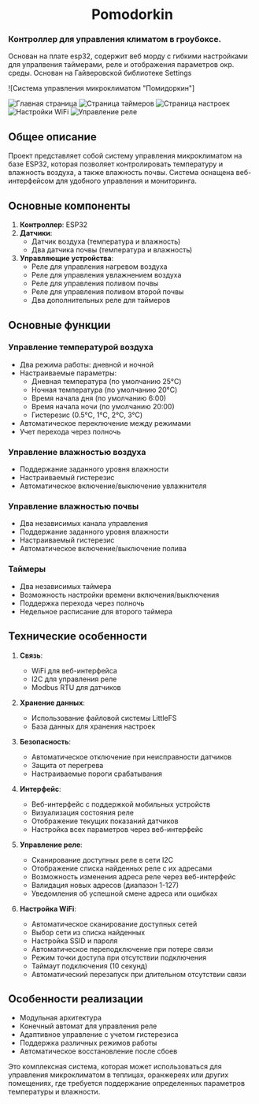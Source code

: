 <a id="anchor"></a>
<h1 align="center"> Pomodorkin </h1>

### Контроллер для управления климатом в гроубоксе.  
Основан на плате esp32, содержит веб морду с гибкими настройками для упралвения таймерами, реле и отображения параметров окр. среды. 
Основан на Гайверовской библиотеке Settings


![Система управления микроклиматом "Помидоркин"]

![Главная страница](pic/1.png)
![Страница таймеров](pic/2.png)
![Страница настроек](pic/3.png)
![Настройки WiFi](pic/4.png)
![Управление реле](pic/5.png)

## Общее описание
Проект представляет собой систему управления микроклиматом на базе ESP32, которая позволяет контролировать температуру и влажность воздуха, а также влажность почвы. Система оснащена веб-интерфейсом для удобного управления и мониторинга.

## Основные компоненты
1. **Контроллер**: ESP32
2. **Датчики**:
   - Датчик воздуха (температура и влажность)
   - Два датчика почвы (температура и влажность)
3. **Управляющие устройства**:
   - Реле для управления нагревом воздуха
   - Реле для управления увлажнением воздуха
   - Реле для управления поливом почвы
   - Реле для управления поливом второй почвы
   - Два дополнительных реле для таймеров

## Основные функции

### Управление температурой воздуха
- Два режима работы: дневной и ночной
- Настраиваемые параметры:
  - Дневная температура (по умолчанию 25°C)
  - Ночная температура (по умолчанию 20°C)
  - Время начала дня (по умолчанию 6:00)
  - Время начала ночи (по умолчанию 20:00)
  - Гистерезис (0.5°C, 1°C, 2°C, 3°C)
- Автоматическое переключение между режимами
- Учет перехода через полночь

### Управление влажностью воздуха
- Поддержание заданного уровня влажности
- Настраиваемый гистерезис
- Автоматическое включение/выключение увлажнителя

### Управление влажностью почвы
- Два независимых канала управления
- Поддержание заданного уровня влажности
- Настраиваемый гистерезис
- Автоматическое включение/выключение полива

### Таймеры
- Два независимых таймера
- Возможность настройки времени включения/выключения
- Поддержка перехода через полночь
- Недельное расписание для второго таймера

## Технические особенности
1. **Связь**:
   - WiFi для веб-интерфейса
   - I2C для управления реле
   - Modbus RTU для датчиков

2. **Хранение данных**:
   - Использование файловой системы LittleFS
   - База данных для хранения настроек

3. **Безопасность**:
   - Автоматическое отключение при неисправности датчиков
   - Защита от перегрева
   - Настраиваемые пороги срабатывания

4. **Интерфейс**:
   - Веб-интерфейс с поддержкой мобильных устройств
   - Визуализация состояния реле
   - Отображение текущих показаний датчиков
   - Настройка всех параметров через веб-интерфейс

5. **Управление реле**:
   - Сканирование доступных реле в сети I2C
   - Отображение списка найденных реле с их адресами
   - Возможность изменения адреса реле через веб-интерфейс
   - Валидация новых адресов (диапазон 1-127)
   - Уведомления об успешной смене адреса или ошибках

6. **Настройка WiFi**:
   - Автоматическое сканирование доступных сетей
   - Выбор сети из списка найденных
   - Настройка SSID и пароля
   - Автоматическое переподключение при потере связи
   - Режим точки доступа при отсутствии подключения
   - Таймаут подключения (10 секунд)
   - Автоматический перезапуск при длительном отсутствии связи

## Особенности реализации
- Модульная архитектура
- Конечный автомат для управления реле
- Адаптивное управление с учетом гистерезиса
- Поддержка различных режимов работы
- Автоматическое восстановление после сбоев

Это комплексная система, которая может использоваться для управления микроклиматом в теплицах, оранжереях или других помещениях, где требуется поддержание определенных параметров температуры и влажности.



